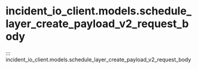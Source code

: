 # incident_io_client.models.schedule_layer_create_payload_v2_request_body

::: incident_io_client.models.schedule_layer_create_payload_v2_request_body
